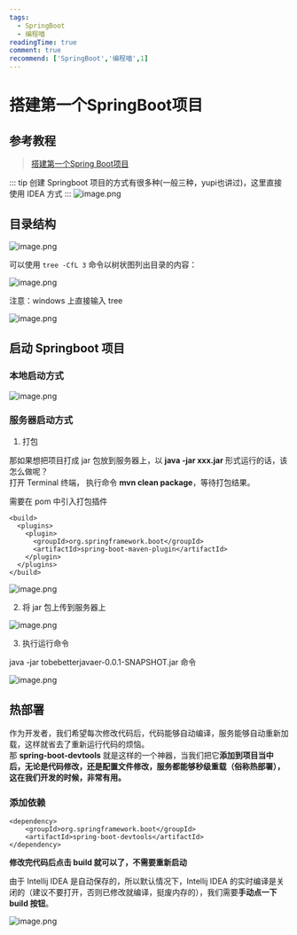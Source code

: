 ```yaml
---
tags:
  - SpringBoot
  - 编程喵
readingTime: true
comment: true
recommend: ['SpringBoot','编程喵',1]
---
```


# 搭建第一个SpringBoot项目

## 参考教程

>[搭建第一个Spring Boot项目](https://www.yuque.com/itwanger/vn4p17/qpgp46#NA9Hw)

::: tip
创建 Springboot 项目的方式有很多种(一般三种，yupi也讲过)，这里直接使用 IDEA 方式
:::
![image.png](https://imgsbo.oss-cn-shanghai.aliyuncs.com/undefined20250509112038467.png)


## 目录结构

![image.png](https://imgsbo.oss-cn-shanghai.aliyuncs.com/undefined20250509112059146.png)


可以使用 `tree -CfL 3` 命令以树状图列出目录的内容：

![image.png](https://imgsbo.oss-cn-shanghai.aliyuncs.com/undefined20250509112111574.png)


注意：windows 上直接输入 tree

![image.png](https://imgsbo.oss-cn-shanghai.aliyuncs.com/undefined20250509112122302.png)

## 启动 Springboot 项目

### 本地启动方式
![image.png](https://imgsbo.oss-cn-shanghai.aliyuncs.com/undefined20250509112206050.png)




### 服务器启动方式

1. 打包

那如果想把项目打成 jar 包放到服务器上，以 **java -jar xxx.jar** 形式运行的话，该怎么做呢？  
打开 Terminal 终端， 执行命令 **mvn clean package**，等待打包结果。

需要在 pom 中引入打包插件

```
<build>
  <plugins>
    <plugin>
      <groupId>org.springframework.boot</groupId>
      <artifactId>spring-boot-maven-plugin</artifactId>
    </plugin>
  </plugins>
</build>
```

![image.png](https://imgsbo.oss-cn-shanghai.aliyuncs.com/undefined20250509112236595.png)


2. 将 jar 包上传到服务器上

![image.png](https://imgsbo.oss-cn-shanghai.aliyuncs.com/undefined20250509112253088.png)


3. 执行运行命令

java -jar tobebetterjavaer-0.0.1-SNAPSHOT.jar 命令

![image.png](https://imgsbo.oss-cn-shanghai.aliyuncs.com/undefined20250509112311017.png)


## 热部署

作为开发者，我们希望每次修改代码后，代码能够自动编译，服务能够自动重新加载，这样就省去了重新运行代码的烦恼。  
那 **spring-boot-devtools** 就是这样的一个神器，当我们把它**添加到项目当中后，无论是代码修改，还是配置文件修改，服务都能够秒级重载（俗称热部署），这在我们开发的时候，非常有用。**

### 添加依赖

```
<dependency>
    <groupId>org.springframework.boot</groupId>
    <artifactId>spring-boot-devtools</artifactId>
</dependency>
```

**修改完代码后点击 build 就可以了，不需要重新启动**

由于 Intellij IDEA 是自动保存的，所以默认情况下，Intellij IDEA 的实时编译是关闭的（建议不要打开，否则已修改就编译，挺废内存的），我们需要**手动点一下 build 按钮**。

![image.png](https://imgsbo.oss-cn-shanghai.aliyuncs.com/undefined20250509112337326.png)

